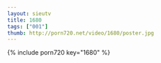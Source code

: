 ```yaml
--- 
layout: sieutv
title: 1680
tags: ["001"]
thumb: http://porn720.net/video/1680/poster.jpg
---
```

{% include porn720 key="1680" %} 
